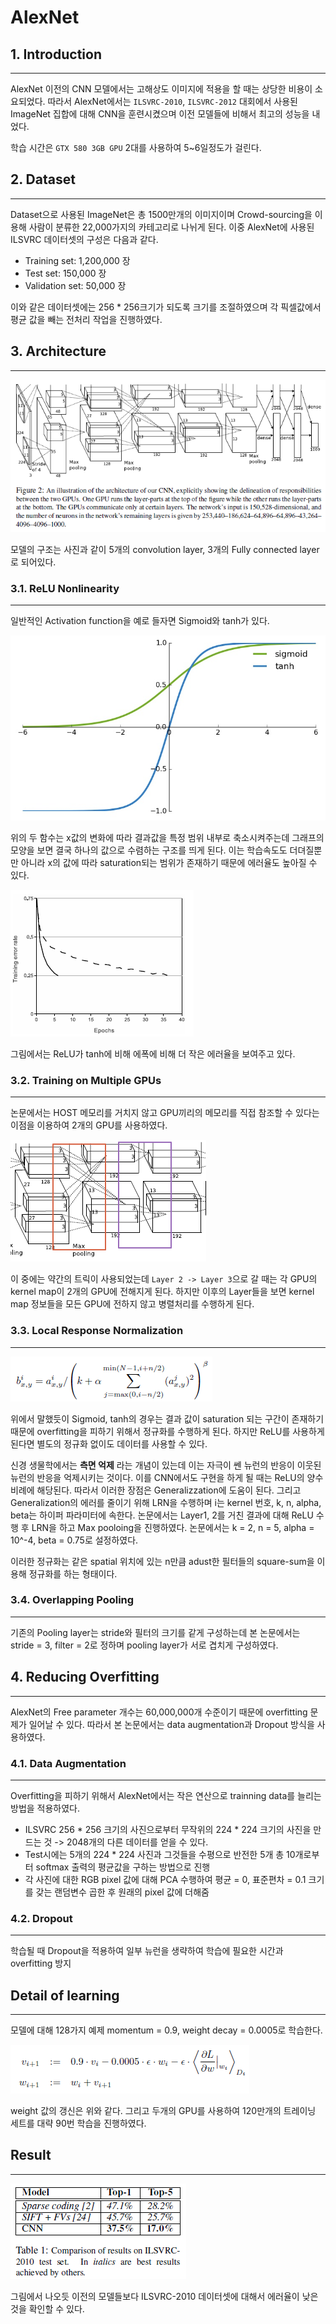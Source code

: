 
# AlexNet

## 1. Introduction
- - -

AlexNet 이전의 CNN 모델에서는 고해상도 이미지에 적용을 할 때는 상당한 비용이 소요되었다. 따라서 AlexNet에서는 `ILSVRC-2010`, `ILSVRC-2012` 대회에서 사용된 ImageNet 집합에 대해 CNN을 훈련시켰으며 이전 모델들에 비해서 최고의 성능을 내었다. 

학습 시간은 `GTX 580 3GB GPU` 2대를 사용하여 5~6일정도가 걸린다.


## 2. Dataset
- - -

Dataset으로 사용된 ImageNet은 총 1500만개의 이미지이며 Crowd-sourcing을 이용해 사람이 분류한 22,000가지의 카테고리로 나뉘게 된다. 이중 AlexNet에 사용된 ILSVRC 데이터셋의 구성은 다음과 같다.

* Training set: 1,200,000 장
* Test set: 150,000 장
* Validation set: 50,000 장

이와 같은 데이터셋에는 256 * 256크기가 되도록 크기를 조절하였으며 각 픽셀값에서 평균 값을 빼는 전처리 작업을 진행하였다.


## 3. Architecture
- - -

![Alt text](Alexnet_image/image1.png)

모델의 구조는 사진과 같이 5개의 convolution layer, 3개의 Fully connected layer로 되어있다.


### 3.1. ReLU Nonlinearity
- - -

일반적인 Activation function을 예로 들자면 Sigmoid와 tanh가 있다. 

![Alt text](Alexnet_image/image2.png)

위의 두 함수는 x값의 변화에 따라 결과값을 특정 범위 내부로 축소시켜주는데 그래프의 모양을 보면 결국 하나의 값으로 수렴하는 구조를 띄게 된다. 이는 학습속도도 더뎌질뿐만 아니라 x의 값에 따라 saturation되는 범위가 존재하기 때문에 에러율도 높아질 수 있다.

![Alt text](Alexnet_image/image3.png)

그림에서는 ReLU가 tanh에 비해 에폭에 비해 더 작은 에러율을 보여주고 있다.


### 3.2. Training on Multiple GPUs
- - -

논문에서는 HOST 메모리를 거치지 않고 GPU끼리의 메모리를 직접 참조할 수 있다는 이점을 이용하여 2개의 GPU를 사용하였다. 

![Alt text](Alexnet_image/image4.png)

이 중에는 약간의 트릭이 사용되었는데 `Layer 2 -> Layer 3`으로 갈 때는 각 GPU의 kernel map이 2개의 GPU에 전해지게 된다. 하지만 이후의 Layer들을 보면 kernel map 정보들을 모든 GPU에 전하지 않고 병렬처리를 수행하게 된다. 


### 3.3. Local Response Normalization
- - -

![Alt text](Alexnet_image/image5.png)

위에서 말했듯이 Sigmoid, tanh의 경우는 결과 값이 saturation 되는 구간이 존재하기 때문에 overfitting을 피하기 위해서 정규화를 수행하게 된다. 하지만 ReLU를 사용하게 된다면 별도의 정규화 없이도 데이터를 사용할 수 있다.

신경 생물학에서는 **측면 억제** 라는 개념이 있는데 이는 자극이 쎈 뉴런의 반응이 이웃된 뉴런의 반응을 억제시키는 것이다. 이를 CNN에서도 구현을 하게 될 때는 ReLU의 양수 비례에 해당된다. 따라서 이러한 장점은 Generalizzation에 도움이 된다. 그리고 Generalization의 에러를 줄이기 위해 LRN을 수행하며 i는 kernel 번호, k, n, alpha, beta는 하이퍼 파라미터에 속한다. 논문에서는 Layer1, 2를 거친 결과에 대해 ReLU 수행 후 LRN을 하고 Max pooloing을 진행하였다. 논문에서는 k = 2, n = 5, alpha = 10^-4, beta = 0.75로 설정하였다. 

이러한 정규화는 같은 spatial 위치에 있는 n만큼 adust한 필터들의 square-sum을 이용해 정규화를 하는 형태이다.


### 3.4. Overlapping Pooling
- - -

기존의 Pooling layer는 stride와 필터의 크기를 같게 구성하는데 본 논문에서는 stride = 3, filter = 2로 정하며 pooling layer가 서로 겹치게 구성하였다.


## 4. Reducing Overfitting
- - - 

AlexNet의 Free parameter 개수는 60,000,000개 수준이기 때문에 overfitting 문제가 일어날 수 있다. 따라서 본 논문에서는 data augmentation과 Dropout 방식을 사용하였다.

### 4.1. Data Augmentation
- - -

Overfitting을 피하기 위해서 AlexNet에서는 작은 연산으로 trainning data를 늘리는 방법을 적용하였다. 

* ILSVRC 256 * 256 크기의 사진으로부터 무작위의 224 * 224 크기의 사진을 만드는 것 -> 2048개의 다른 데이터를 얻을 수 있다.
* Test시에는 5개의 224 * 224 사진과 그것들을 수평으로 반전한 5개 총 10개로부터 softmax 출력의 평균값을 구하는 방법으로 진행
* 각 사진에 대한 RGB pixel 값에 대해 PCA 수행하여 평균 = 0, 표준편차 = 0.1 크기를 갖는 랜덤변수 곱한 후 원래의 pixel 값에 더해줌

### 4.2. Dropout
- - -

학습될 때 Dropout을 적용하여 일부 뉴런을 생략하여 학습에 필요한 시간과 overfitting 방지


## Detail of learning
- - -

모델에 대해 128가지 예제 momentum = 0.9, weight decay = 0.0005로 학습한다. 

![Alt text](Alexnet_image/image6.png)

weight 값의 갱신은 위와 같다. 그리고 두개의 GPU를 사용하여 120만개의 트레이닝 세트를 대략 90번 학습을 진행하였다.


## Result
- - -

![Alt text](Alexnet_image/image7.png)

그림에서 나오듯 이전의 모델들보다 ILSVRC-2010 데이터셋에 대해서 에러율이 낮은 것을 확인할 수 있다. 


